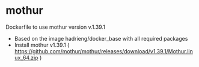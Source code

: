 # mothur

Dockerfile to use mothur version v.1.39.1

- Based on the image hadrieng/docker_base with all required packages
- Install mothur v1.39.1 ( https://github.com/mothur/mothur/releases/download/v1.39.1/Mothur.linux_64.zip )
